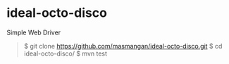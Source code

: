 # ideal-octo-disco
Simple Web Driver


> $ git clone https://github.com/masmangan/ideal-octo-disco.git
> $ cd ideal-octo-disco/
> $ mvn test
